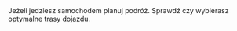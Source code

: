 ---
layout: nothing
categories: Transport
tags: tip
body: Jeżeli jedziesz samochodem planuj podróż. Sprawdź czy wybierasz optymalne trasy dojazdu.
---